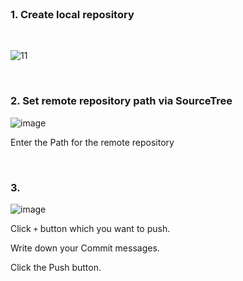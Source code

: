 <br>

### 1. Create **local repository**

<br>

![11](https://user-images.githubusercontent.com/99746319/165740238-ba622f21-c2fd-4fc1-b6bc-0bbad053802e.png)

<br>

### 2. Set remote repository path via SourceTree

![image](https://user-images.githubusercontent.com/99746319/165740770-d18d370e-a0a0-4e41-b3ef-0754ddab3091.png)

 Enter the Path for the remote repository

<br>

### 3.

![image](https://user-images.githubusercontent.com/99746319/165742201-70336abd-fb8c-46c0-84e4-7224f98155a6.png)

Click `+` button which you want to push.

Write down your Commit messages.

Click the Push button.